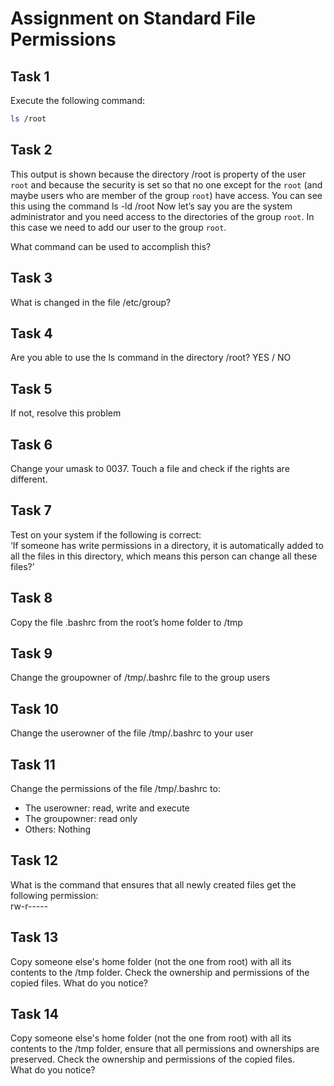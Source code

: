 # Assignment on Standard File Permissions

## Task 1
Execute the following command: <br />
```bash
ls /root
```


## Task 2
This output is shown because the directory /root is property of the user `root` and because the security is set so that no one except for the `root` (and maybe users who are member of the group `root`) have access. You can see this using the command ls -ld /root
Now let’s say you are the system administrator and you need access to the directories of the group `root`. In this case we need to add our user to the group `root`. <br />

What command can be used to accomplish this?


## Task 3
What is changed in the file /etc/group?


## Task 4
Are you able to use the ls command in the directory /root? YES / NO


## Task 5
If not, resolve this problem


## Task 6
Change your umask to 0037. Touch a file and check if the rights are different.


## Task 7
Test on your system if the following is correct: <br />
‘If someone has write permissions in a directory, it is automatically added to all the files in this directory, which means this person can change all these files?’


## Task 8
Copy the file .bashrc from the root’s home folder to /tmp


## Task 9
Change the groupowner of /tmp/.bashrc file to the group users


## Task 10
Change the userowner of the file /tmp/.bashrc to your user


## Task 11
Change the permissions of the file /tmp/.bashrc to: <br />
- The userowner:	    read, write and execute
- The groupowner: 	    read only
- Others:		        Nothing


## Task 12
What is the command that ensures that all newly created files get the following permission: <br />
rw-r-----


## Task 13
Copy someone else's home folder (not the one from root) with all its contents to the /tmp folder. Check the ownership and permissions of the copied files. What do you notice?


## Task 14
Copy someone else's home folder (not the one from root) with all its contents to the /tmp folder, ensure that all permissions and ownerships are preserved. Check the ownership and permissions of the copied files. <br />
What do you notice?
